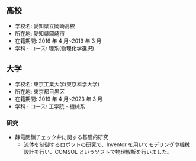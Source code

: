 ## 高校

- 学校名: 愛知県立岡崎高校
- 所在地: 愛知県岡崎市
- 在籍期間: 2016 年 4 月~2019 年 3 月
- 学科・コース: 理系(物理化学選択)

## 大学

- 学校名: 東京工業大学(東京科学大学)
- 所在地: 東京都目黒区
- 在籍期間: 2019 年 4 月~2023 年 3 月
- 学科・コース: 工学院・機械系

### 研究

- 静電閉鎖チェック弁に関する基礎的研究
  - 流体を制御するロボットの研究で、Inventor を用いてモデリングや機械設計を行い、COMSOL というソフトで物理解析を行いました。
